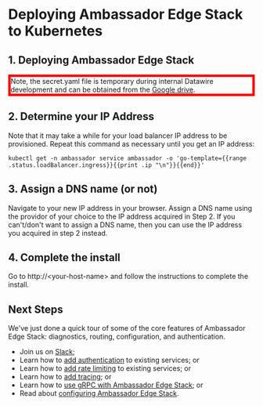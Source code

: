 # Deploying Ambassador Edge Stack to Kubernetes

## 1. Deploying Ambassador Edge Stack

<div style="border: thick solid red">
Note, the secret.yaml file is temporary during internal Datawire development and can be obtained from the 
<a href="https://drive.google.com/file/d/1q-fmSXU966UtAARrzyCnaKTVbcpkg2n-/view?usp=sharing">Google drive</a>.
</div>

<!-- Trigger
```shell
kubectl apply -f secret.yaml && \
kubectl apply -f https://deploy-preview-91--datawire-ambassador.netlify.com/yaml/aes-crds.yaml && \
kubectl wait --for condition=established --timeout=60s crd -lproduct=aes && \
kubectl apply -f https://deploy-preview-91--datawire-ambassador.netlify.com/yaml/aes.yaml && \
kubectl -n ambassador wait --for condition=available --timeout=60s deploy -lproduct=aes
```
= clipboard_button

<button class="btn" data-clipboard-text="Just because you can doesn't mean you should — clipboard.js">
    Copy
</button>
-->


## 2. Determine your IP Address

Note that it may take a while for your load balancer IP address to be
provisioned. Repeat this command as necessary until you get an IP
address:

```shell
kubectl get -n ambassador service ambassador -o 'go-template={{range .status.loadBalancer.ingress}}{{print .ip "\n"}}{{end}}'
```

## 3. Assign a DNS name (or not)

Navigate to your new IP address in your browser. Assign a DNS name using 
the providor of your choice to the IP address acquired in Step 2. If you 
can't/don't want to assign a DNS name, then you can use the IP address 
you acquired in step 2 instead.

## 4. Complete the install

Go to http://&lt;your-host-name&gt; and follow the instructions to complete the install.


## Next Steps

We've just done a quick tour of some of the core features of Ambassador Edge Stack: diagnostics, routing, configuration, and authentication.

- Join us on [Slack](https://d6e.co/slack);
- Learn how to [add authentication](/user-guide/auth-tutorial) to existing services; or
- Learn how to [add rate limiting](/user-guide/rate-limiting-tutorial) to existing services; or
- Learn how to [add tracing](/user-guide/tracing-tutorial); or
- Learn how to [use gRPC with Ambassador Edge Stack](/user-guide/grpc); or
- Read about [configuring Ambassador Edge Stack](/reference/configuration).

